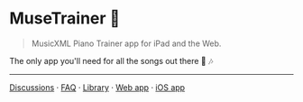 # MuseTrainer 🎹

> MusicXML Piano Trainer app for iPad and the Web.

The only app you'll need for all the songs out there 🎵 🎶

---

[Discussions][1] &middot; [FAQ][4] &middot; [Library][5] &middot; [Web app][2] &middot; [iOS app][3]


[1]: https://github.com/orgs/musetrainer/discussions
[2]: https://app.musetrainer.com
[3]: https://apps.apple.com/vn/app/musetrainer/id1663700878
[4]: https://musetrainer.com/support.html
[5]: https://musetrainer.com/library
